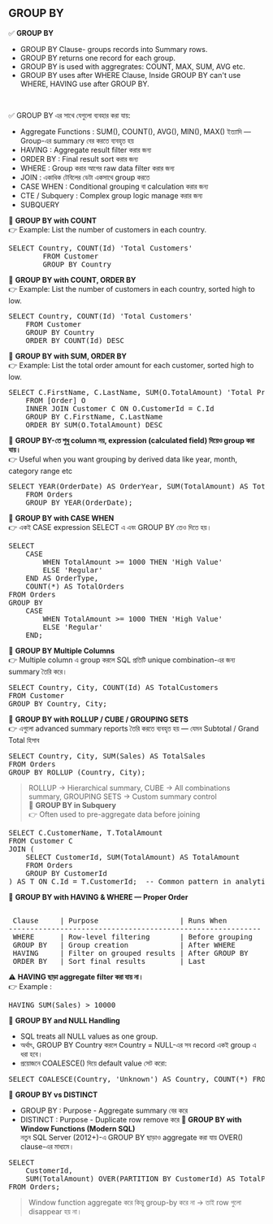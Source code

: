 ## GROUP BY 

✅ <B>GROUP BY </B> <BR> 
 * GROUP BY Clause- groups records into Summary rows.
 * GROUP BY returns one record for each group.
 * GROUP BY is used with aggregrates: COUNT, MAX, SUM, AVG etc.
 * GROUP BY uses after WHERE Clause, Inside GROUP BY can't use WHERE, HAVING use after GROUP BY. 
<BR>

✅ GROUP BY এর সাথে যেগুলো ব্যবহার করা যায়: 
 * Aggregate Functions	:  SUM(), COUNT(), AVG(), MIN(), MAX() ইত্যাদি — Group-এর summary বের করতে ব্যবহৃত হয়
 * HAVING	: Aggregate result filter করার জন্য
 * ORDER BY	 : Final result sort করার জন্য
 * WHERE	: Group করার আগের raw data filter করার জন্য
 * JOIN	: একাধিক টেবিলের ডেটা একসাথে group করতে
 * CASE WHEN	: Conditional grouping বা calculation করার জন্য
 * CTE / Subquery	: Complex group logic manage করার জন্য
 * SUBQUERY

🔷 <B>GROUP BY with COUNT </B> <BR> 
👉 Example: List the number of customers in each country.  
<PRE>SELECT Country, COUNT(Id) 'Total Customers'
		FROM Customer
		GROUP BY Country   </PRE>		 
🔷 <B>GROUP BY with COUNT, ORDER BY </B>  <BR> 
👉 Example: List the number of customers in each country, sorted high to low. 
<PRE>SELECT Country, COUNT(Id) 'Total Customers' 
	FROM Customer
	GROUP BY Country
	ORDER BY COUNT(Id) DESC    </PRE>		 
🔷 <B> GROUP BY with SUM, ORDER BY </B>  <BR> 
👉 Example:  List the total order amount for each customer, sorted high to low. 
<PRE>SELECT C.FirstName, C.LastName, SUM(O.TotalAmount) 'Total Price'
	FROM [Order] O 
	INNER JOIN Customer C ON O.CustomerId = C.Id
	GROUP BY C.FirstName, C.LastName
	ORDER BY SUM(O.TotalAmount) DESC     </PRE>	

🔷 <b>GROUP BY-তে শুধু column নয়, expression (calculated field) দিয়েও group করা যায়। </b> <br>
👉 Useful when you want grouping by derived data like year, month, category range etc
<pre>SELECT YEAR(OrderDate) AS OrderYear, SUM(TotalAmount) AS Total
	FROM Orders
	GROUP BY YEAR(OrderDate); </pre>	 

🔷 <b>GROUP BY with CASE WHEN </b>  <br> 
👉 একই CASE expression SELECT এ এবং GROUP BY তেও দিতে হয়।

<pre>SELECT 
    CASE 
        WHEN TotalAmount >= 1000 THEN 'High Value'
        ELSE 'Regular'
    END AS OrderType,
    COUNT(*) AS TotalOrders
FROM Orders
GROUP BY 
    CASE 
        WHEN TotalAmount >= 1000 THEN 'High Value'
        ELSE 'Regular'
    END;    </pre> 
🔷 <b> GROUP BY Multiple Columns </b> <br> 
👉 Multiple column এ group করলে SQL প্রতিটি unique combination-এর জন্য summary তৈরি করে।
<pre>SELECT Country, City, COUNT(Id) AS TotalCustomers
FROM Customer
GROUP BY Country, City; </pre>
🔷 <b>GROUP BY with ROLLUP / CUBE / GROUPING SETS </b>  <br> 
👉 এগুলো advanced summary reports তৈরি করতে ব্যবহৃত হয় — যেমন Subtotal / Grand Total হিসাব
<pre>SELECT Country, City, SUM(Sales) AS TotalSales
FROM Orders
GROUP BY ROLLUP (Country, City);  </pre>
> ROLLUP → Hierarchical summary,
> CUBE → All combinations summary, 
> GROUPING SETS → Custom summary control
<br>🔷 <b>GROUP BY in Subquery</b>  <br> 
👉 Often used to pre-aggregate data before joining
<pre>SELECT C.CustomerName, T.TotalAmount
FROM Customer C
JOIN (
    SELECT CustomerId, SUM(TotalAmount) AS TotalAmount
    FROM Orders
    GROUP BY CustomerId
) AS T ON C.Id = T.CustomerId;  -- Common pattern in analytics or dashboard queries.</pre>
 
🔷 <b> GROUP BY with HAVING & WHERE — Proper Order </b> <br> 
<pre> 
 Clause		| Purpose					| Runs When 
-----------------------------------------------------------	
 WHERE	 	| Row-level filtering		| Before grouping
 GROUP BY	| Group creation			| After WHERE
 HAVING		| Filter on grouped results	| After GROUP BY
 ORDER BY	| Sort final results		| Last
</pre>
⚠️ <b>HAVING ছাড়া aggregate filter করা যায় না। </b>  <br> 
👉 Example : 
<pre>HAVING SUM(Sales) > 10000 </pre>  

🔷 <b>GROUP BY and NULL Handling </b> 
 * SQL treats all NULL values as one group.
 * অর্থাৎ, GROUP BY Country করলে Country = NULL-এর সব record একই group এ ধরা হবে।
 * প্রয়োজনে COALESCE() দিয়ে default value সেট করো:
<pre>SELECT COALESCE(Country, 'Unknown') AS Country, COUNT(*) FROM Customer GROUP BY COALESCE(Country, 'Unknown');</pre>

🔷 <b>GROUP BY vs DISTINCT</b>  <br> 
 * GROUP BY : Purpose - Aggregate summary বের করে
 * DISTINCT : Purpose - Duplicate row remove করে 
🔷 <b>GROUP BY with Window Functions (Modern SQL) </b> <br> 
নতুন SQL Server (2012+)-এ GROUP BY ছাড়াও aggregate করা যায় OVER() clause-এর মাধ্যমে।
<pre>SELECT 
    CustomerId,
    SUM(TotalAmount) OVER(PARTITION BY CustomerId) AS TotalPerCustomer
FROM Orders; </pre>
> Window function aggregate করে কিন্তু group-by করে না → তাই row গুলো disappear হয় না। 










	
